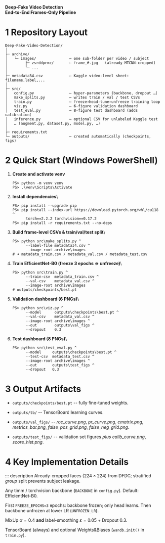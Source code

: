 
**Deep-Fake Video Detection\
End-to-End Frames-Only Pipeline**


# 1 Repository Layout 

    Deep-Fake-Video-Detection/
    │
    ├─ archive/
    │   └─ images/               ← one sub-folder per video / subject
    │        ├─ zsrddprmz/       ← frame_#.jpg   (already MTCNN-cropped)
    │        └─ ...
    │
    ├─ metadata34.csv            ← Kaggle video-level sheet: filename,label,...
    │
    ├─ src/
    │   config.py                ← hyper-parameters (backbone, dropout …)
    │   make_splits.py           ← writes train / val / test CSVs
    │   train.py                 ← freeze→head-tune→unfreeze training loop
    │   viz.py                   ← 6-figure validation dashboard
    │   test_eval.py             ← 8-figure test dashboard (adds calibration)
    │   inference.py             ← optional CSV for unlabeled Kaggle test
    │   … (augment.py, dataset.py, model.py, …)
    │
    ├─ requirements.txt
    └─ outputs/                  ← created automatically (checkpoints, figs)

# 2 Quick Start (Windows PowerShell) 

1.  **Create and activate venv**

        PS> python -m venv venv
        PS> .\venv\Scripts\Activate

2.  **Install dependencies**\

        PS> pip install --upgrade pip
        PS> pip install --index-url https://download.pytorch.org/whl/cu118 ^
              torch==2.2.2 torchvision==0.17.2
        PS> pip install -r requirements.txt --no-deps

3.  **Build frame-level CSVs & train/val/test split**\

        PS> python src\make_splits.py ^
              --label-file metadata34.csv ^
              --image-root archive\images
        # ➜ metadata_train.csv / metadata_val.csv / metadata_test.csv

4.  **Train EfficientNet-B0 (freeze 3 epochs ⇒ unfreeze)**\

        PS> python src\train.py ^
              --train-csv  metadata_train.csv ^
              --val-csv    metadata_val.csv ^
              --image-root archive\images
        # outputs/checkpoints/best.pt

5.  **Validation dashboard (6 PNGs)**\

        PS> python src\viz.py ^
              --model      outputs\checkpoints\best.pt ^
              --val-csv    metadata_val.csv ^
              --image-root archive\images ^
              --out        outputs\val_figs ^
              --dropout    0.3

6.  **Test dashboard (8 PNGs)**\

        PS> python src\test_eval.py ^
              --model     outputs\checkpoints\best.pt ^
              --test-csv  metadata_test.csv ^
              --image-root archive\images ^
              --out       outputs\test_figs ^
              --dropout   0.3

# 3 Output Artifacts 

-   `outputs/checkpoints/best.pt` -- fully fine-tuned weights.

-   `outputs/tb/` -- TensorBoard learning curves.

-   `outputs/val_figs/` -- *roc_curve.png*, *pr_curve.png*,
    *cmatrix.png*, *metrics_bar.png*, *false_pos_grid.png*,
    *false_neg_grid.png*.

-   `outputs/test_figs/` -- validation set figures *plus*
    *calib_curve.png*, *score_hist.png*.

# 4 Key Implementation Details

::: description
Already-cropped faces $(224\times224)$ from DFDC; stratified *group*
split prevents subject leakage.

Any timm / torchvision backbone (`BACKBONE` in `config.py`). Default:
EfficientNet-B0.

First `FREEZE_EPOCHS=3` epochs: backbone frozen; only head learns. Then
backbone unfrozen at lower LR (`UNFROZEN_LR`).

MixUp $\alpha=0.4$ **and** label-smoothing $\varepsilon=0.05$ + Dropout
0.3.

TensorBoard (always) and optional Weights&Biases (`wandb.init()` in
`train.py`).

